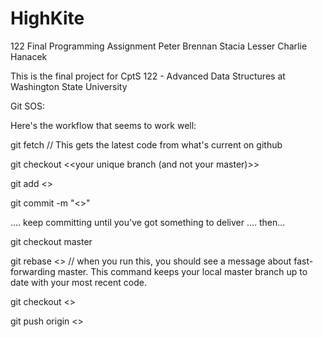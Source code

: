 # HighKite
122 Final Programming Assignment
Peter Brennan
Stacia Lesser
Charlie Hanacek

This is the final project for CptS 122 - Advanced Data Structures at Washington State University

Git SOS:

Here's the workflow that seems to work well:

  git fetch // This gets the latest code from what's current on github

  git checkout <<your unique branch (and not your master)>>

  git add <<files you want to add>>

  git commit -m "<<Your informative commit message>>"

  .... keep committing until you've got something to deliver .... then...

  git checkout master 


  git rebase <<your unique branch from above>> // when you run this, you should see a message about fast-forwarding master. This command keeps your local master branch up to date with your most recent code.

  git checkout <<your unique branch from above>>

  git push origin <<your unique branch from above>>




